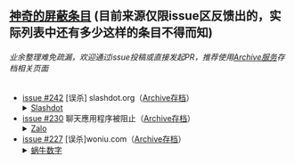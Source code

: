 ## [神奇的屏蔽条目](/AmazingEntries.md) (目前来源仅限issue区反馈出的，实际列表中还有多少这样的条目不得而知)
###### 业余整理难免疏漏，欢迎通过issue投稿或直接发起PR，推荐使用[Archive](https://archive.is/)[服务](https://web.archive.org/)存档相关页面
-  [issue #242](https://github.com/privacy-protection-tools/anti-AD/issues/242) [误杀] slashdot.org（[Archive存档](https://archive.is/akA1F)）<details><summary>[Slashdot](https://slashdot.org/)</summary>Slashdot是一个信息技术网站，每天以博客的形式在主页发表科技资讯，所有的新闻都源于网友投稿，经编辑筛选后发表，文中会附上源新闻的链接。via [Wikipedia](https://zh.wikipedia.org/wiki/Slashdot)</details>
-  [issue #230](https://github.com/privacy-protection-tools/anti-AD/issues/230) 聊天應用程序被阻止（[Archive存档](https://archive.is/A0ArI)）<details><summary>[Zalo](https://zalo.me/)</summary>Zalo是在移动和计算机平台上运行的多功能应用程序，已在越南，美国，缅甸，日本，台湾，韩国，马来西亚，沙特阿拉伯，安哥拉，斯里兰卡，捷克共和国，俄罗斯提供服务。via [Wikipedia](https://vi.wikipedia.org/wiki/Zalo)</details>
-  [issue #227](https://github.com/privacy-protection-tools/anti-AD/issues/227) [误杀]woniu.com（[Archive存档](https://archive.is/c9QZo)）<details><summary>[蜗牛数字](http://www.snail.com/)</summary>苏州蜗牛数字科技股份有限公司（简称：蜗牛）成立于2000年，是中国最早的3D虚拟数字技术研发企业。via [百度百科](https://baike.baidu.com/item/苏州蜗牛数字科技股份有限公司/5356262)</details>
